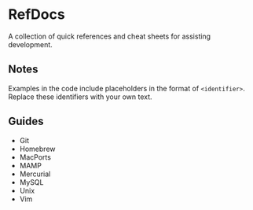 # RefDocs

A collection of quick references and cheat sheets for assisting development.

## Notes

Examples in the code include placeholders in the format of `<identifier>`. Replace these identifiers with your own text.

## Guides

* Git
* Homebrew
* MacPorts
* MAMP
* Mercurial
* MySQL
* Unix
* Vim